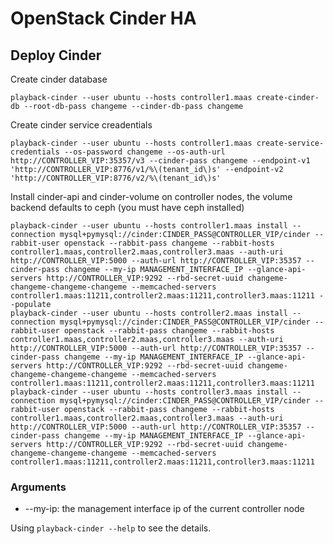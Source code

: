 # OpenStack Cinder HA

## Deploy Cinder

Create cinder database

    playback-cinder --user ubuntu --hosts controller1.maas create-cinder-db --root-db-pass changeme --cinder-db-pass changeme

Create cinder service creadentials

    playback-cinder --user ubuntu --hosts controller1.maas create-service-credentials --os-password changeme --os-auth-url http://CONTROLLER_VIP:35357/v3 --cinder-pass changeme --endpoint-v1 'http://CONTROLLER_VIP:8776/v1/%\(tenant_id\)s' --endpoint-v2 'http://CONTROLLER_VIP:8776/v2/%\(tenant_id\)s'

Install cinder-api and cinder-volume on controller nodes, the volume backend defaults to ceph (you must have ceph installed)

    playback-cinder --user ubuntu --hosts controller1.maas install --connection mysql+pymysql://cinder:CINDER_PASS@CONTROLLER_VIP/cinder --rabbit-user openstack --rabbit-pass changeme --rabbit-hosts controller1.maas,controller2.maas,controller3.maas --auth-uri http://CONTROLLER_VIP:5000 --auth-url http://CONTROLLER_VIP:35357 --cinder-pass changeme --my-ip MANAGEMENT_INTERFACE_IP --glance-api-servers http://CONTROLLER_VIP:9292 --rbd-secret-uuid changeme-changeme-changeme-changeme --memcached-servers controller1.maas:11211,controller2.maas:11211,controller3.maas:11211 --populate
    playback-cinder --user ubuntu --hosts controller2.maas install --connection mysql+pymysql://cinder:CINDER_PASS@CONTROLLER_VIP/cinder --rabbit-user openstack --rabbit-pass changeme --rabbit-hosts controller1.maas,controller2.maas,controller3.maas --auth-uri http://CONTROLLER_VIP:5000 --auth-url http://CONTROLLER_VIP:35357 --cinder-pass changeme --my-ip MANAGEMENT_INTERFACE_IP --glance-api-servers http://CONTROLLER_VIP:9292 --rbd-secret-uuid changeme-changeme-changeme-changeme --memcached-servers controller1.maas:11211,controller2.maas:11211,controller3.maas:11211
    playback-cinder --user ubuntu --hosts controller3.maas install --connection mysql+pymysql://cinder:CINDER_PASS@CONTROLLER_VIP/cinder --rabbit-user openstack --rabbit-pass changeme --rabbit-hosts controller1.maas,controller2.maas,controller3.maas --auth-uri http://CONTROLLER_VIP:5000 --auth-url http://CONTROLLER_VIP:35357 --cinder-pass changeme --my-ip MANAGEMENT_INTERFACE_IP --glance-api-servers http://CONTROLLER_VIP:9292 --rbd-secret-uuid changeme-changeme-changeme-changeme --memcached-servers controller1.maas:11211,controller2.maas:11211,controller3.maas:11211

### Arguments

* --my-ip: the management interface ip of the current controller node

Using `playback-cinder --help` to see the details.